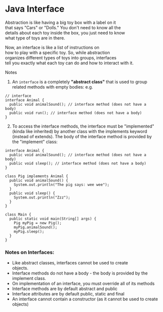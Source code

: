 # Java Interface

Abstraction is like having a big toy box with a label on it  
that says "Cars" or "Dolls." You don't need to know all the   
details about each toy inside the box, you just need to know   
what type of toys are in there.

Now, an interface is like a list of instructions on   
how to play with a specific toy. So, while abstraction   
organizes different types of toys into groups, interfaces   
tell you exactly what each toy can do and how to interact with it.

Notes  
1. An `interface` is a completely **"abstract class"** that is used to group related
methods with empty bodies:
e.g. 
```
// interface
interface Animal {
  public void animalSound(); // interface method (does not have a body)
  public void run(); // interface method (does not have a body)
}
```
2. To access the interface methods, the interface must be "implemented"   
(kinda like inherited) by another class with the implements keyword   
(instead of extends). The body of the interface method is provided by   
the "implement" class:
```
interface Animal {
  public void animalSound(); // interface method (does not have a body)
  public void sleep(); // interface method (does not have a body)
}

class Pig implements Animal {
  public void animalSound() {
    System.out.println("The pig says: wee wee");
  }
  public void sleep() {
    System.out.println("Zzz");
  }
}

class Main {
  public static void main(String[] args) {
    Pig myPig = new Pig();
    myPig.animalSound();
    myPig.sleep();
  }
}

```

### Notes on Interfaces:
* Like abstract classes, interfaces cannot be used to create  
objects.
* Interface methods do not have a body -  the body is provided by the implement class.
* On implementation of an interface, you must override all of its methods
* Interface methods are by default abstract and public
* Interface attributes are by default public, static and final
* An interface cannot contain a constructor (as it cannot be used to create objects)